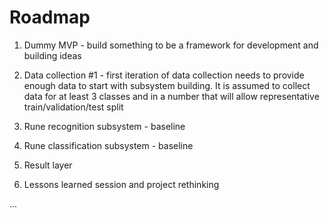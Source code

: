 # Roadmap

1. Dummy MVP - build something to be a framework for development and building ideas

2. Data collection #1 - first iteration of data collection needs to provide enough data to start with subsystem building. It is assumed to collect data for at least 3 classes and in a number that will allow representative train/validation/test split

3. Rune recognition subsystem - baseline

4. Rune classification subsystem - baseline

5. Result layer

6. Lessons learned session and project rethinking

...
